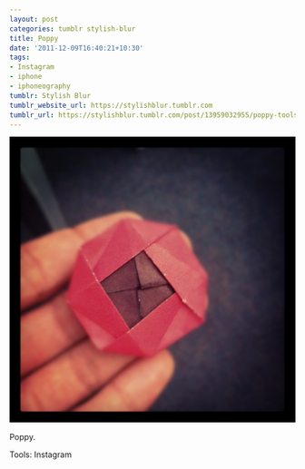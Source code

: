 ```yaml
---
layout: post
categories: tumblr stylish-blur
title: Poppy
date: '2011-12-09T16:40:21+10:30'
tags:
- Instagram
- iphone
- iphoneography
tumblr: Stylish Blur
tumblr_website_url: https://stylishblur.tumblr.com
tumblr_url: https://stylishblur.tumblr.com/post/13959032955/poppy-tools-instagram
---
```

 ![](/content/images/tumblr/stylish-blur/tumblr_lvxah9HUr61qeku5yo1_1280.png)  

Poppy.

Tools: Instagram

